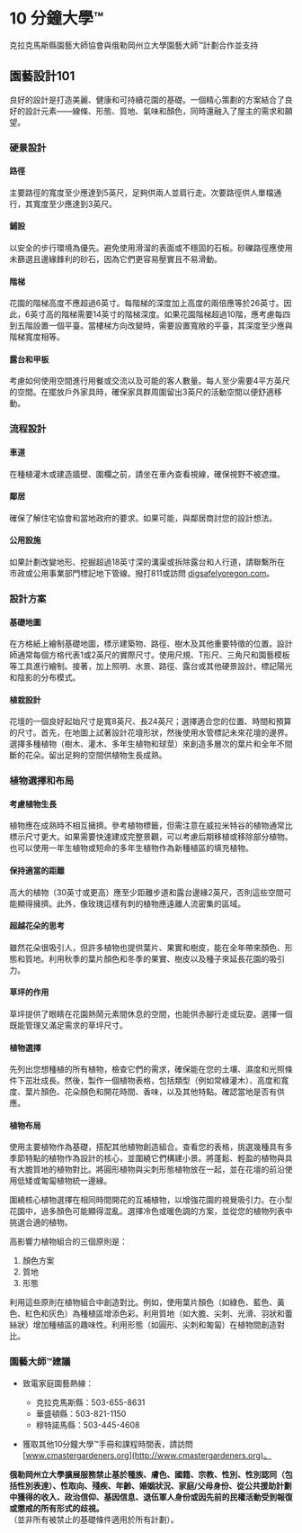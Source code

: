 # 10 分鐘大學™  
克拉克馬斯縣園藝大師協會與俄勒岡州立大學園藝大師™計劃合作並支持  

## 園藝設計101  

良好的設計是打造美麗、健康和可持續花園的基礎。一個精心策劃的方案結合了良好的設計元素——線條、形態、質地、氣味和顏色，同時還融入了屋主的需求和願望。  

### 硬景設計  

#### 路徑  
主要路徑的寬度至少應達到5英尺，足夠供兩人並肩行走。次要路徑供人單檔通行，其寬度至少應達到3英尺。  

#### 鋪設  
以安全的步行環境為優先。避免使用滑溜的表面或不穩固的石板。砂礫路徑應使用未篩選且邊緣鋒利的砂石，因為它們更容易壓實且不易滑動。  

#### 階梯  
花園的階梯高度不應超過6英寸。每階梯的深度加上高度的兩倍應等於26英寸。因此，6英寸高的階梯需要14英寸的階梯深度。如果花園階梯超過10階，應考慮每四到五階設置一個平臺。當樓梯方向改變時，需要設置寬敞的平臺，其深度至少應與階梯寬度相等。  

#### 露台和甲板  
考慮如何使用空間進行用餐或交流以及可能的客人數量。每人至少需要4平方英尺的空間。在擺放戶外家具時，確保家具群周圍留出3英尺的活動空間以便舒適移動。  

### 流程設計  

#### 車道  
在種植灌木或建造牆壁、圍欄之前，請坐在車內查看視線，確保視野不被遮擋。  

#### 鄰居  
確保了解住宅協會和當地政府的要求。如果可能，與鄰居商討您的設計想法。  

#### 公用設施  
如果計劃改變地形、挖掘超過18英寸深的溝渠或拆除露台和人行道，請聯繫所在市政或公用事業部門標記地下管線。撥打811或訪問 [digsafelyoregon.com](http://digsafelyoregon.com)。  

### 設計方案  

#### 基礎地圖  
在方格紙上繪制基礎地圖，標示建築物、路徑、樹木及其他重要特徵的位置。設計師通常每個方格代表1或2英尺的實際尺寸。使用尺規、T形尺、三角尺和園藝模板等工具進行繪制。接著，加上照明、水景、路徑、露台或其他硬景設計。標記陽光和陰影的分布模式。  

#### 植栽設計  
花壇的一個良好起始尺寸是寬8英尺、長24英尺；選擇適合您的位置、時間和預算的尺寸。首先，在地圖上試著設計花壇形狀，然後使用水管標記未來花壇的邊界。選擇多種植物（樹木、灌木、多年生植物和球莖）來創造多層次的葉片和全年不間斷的花朵。留出足夠的空間供植物生長成熟。  

### 植物選擇和布局  

#### 考慮植物生長  
植物應在成熟時不相互擁擠。參考植物標籤，但需注意在威拉米特谷的植物通常比標示尺寸更大。如果需要快速建成完整景觀，可以考慮后期移植或移除部分植物。也可以使用一年生植物或短命的多年生植物作為新種植區的填充植物。  

#### 保持適當的距離  
高大的植物（30英寸或更高）應至少距離步道和露台邊緣2英尺，否則這些空間可能顯得擁擠。此外，像玫瑰這樣有刺的植物應遠離人流密集的區域。  

#### 超越花朵的思考  
雖然花朵很吸引人，但許多植物也提供葉片、果實和樹皮，能在全年帶來顏色、形態和質地。利用秋季的葉片顏色和冬季的果實、樹皮以及種子來延長花園的吸引力。  

#### 草坪的作用  
草坪提供了眼睛在花園熱鬧元素間休息的空間，也能供赤腳行走或玩耍。選擇一個既能管理又滿足需求的草坪尺寸。  

#### 植物選擇  
先列出您想種植的所有植物，檢查它們的需求，確保能在您的土壤、濕度和光照條件下茁壯成長。然後，製作一個植物表格，包括類型（例如常綠灌木）、高度和寬度、葉片顏色、花朵顏色和開花時間、香味，以及其他特點。確認當地是否有供應。  

#### 植物布局  
使用主要植物作為基礎，搭配其他植物創造組合。查看您的表格，挑選幾種具有多季節特點的植物作為設計的核心，並圍繞它們構建小景。將蓬鬆、輕盈的植物與具有大膽質地的植物對比。將圓形植物與尖刺形態植物放在一起，並在花壇的前沿使用低矮或匍匐植物統一邊緣。  

圍繞核心植物選擇在相同時間開花的互補植物，以增強花園的視覺吸引力。在小型花園中，過多顏色可能顯得混亂。選擇冷色或暖色調的方案，並從您的植物列表中挑選合適的植物。  

高影響力植物組合的三個原則是：  
1. 顏色方案  
2. 質地  
3. 形態  

利用這些原則在植物組合中創造對比。例如，使用葉片顏色（如綠色、藍色、黃色、紅色和灰色）為種植區增添色彩。利用質地（如大膽、尖刺、光滑、羽狀和蕾絲狀）增加種植區的趣味性。利用形態（如圓形、尖刺和匍匐）在植物間創造對比。  

### 園藝大師™建議  

- 致電家庭園藝熱線：  
  - 克拉克馬斯縣：503-655-8631  
  - 華盛頓縣：503-821-1150  
  - 穆特諾馬縣：503-445-4608  

- 獲取其他10分鐘大學™手冊和課程時間表，請訪問 [www.cmastergardeners.org](http://www.cmastergardeners.org)。  

**俄勒岡州立大學擴展服務禁止基於種族、膚色、國籍、宗教、性別、性別認同（包括性別表達）、性取向、殘疾、年齡、婚姻狀況、家庭/父母身份、從公共援助計劃中獲得的收入、政治信仰、基因信息、退伍軍人身份或因先前的民權活動受到報復或懲戒的所有形式的歧視。**  
（並非所有被禁止的基礎條件適用於所有計劃）。